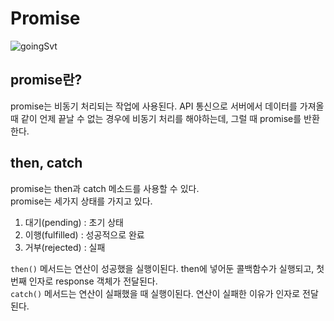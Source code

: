# Promise

![goingSvt](https://pbs.twimg.com/media/FWewNGAUsAApFte?format=jpg&name=medium)

## promise란?

promise는 비동기 처리되는 작업에 사용된다. API 통신으로 서버에서 데이터를 가져올 때 같이 언제 끝날 수 없는 경우에 비동기 처리를 해야하는데, 그럴 때 promise를 반환한다.

## then, catch

promise는 then과 catch 메소드를 사용할 수 있다.  
promise는 세가지 상태를 가지고 있다.  

1. 대기(pending) : 초기 상태
2. 이행(fulfilled) : 성공적으로 완료
3. 거부(rejected) : 실패

```then()``` 메서드는 연산이 성공했을 실행이된다. then에 넣어둔 콜백함수가 실행되고, 첫번째 인자로 response 객체가 전달된다.  
```catch()``` 메서드는 연산이 실패했을 때 실행이된다. 연산이 실패한 이유가 인자로 전달된다.

